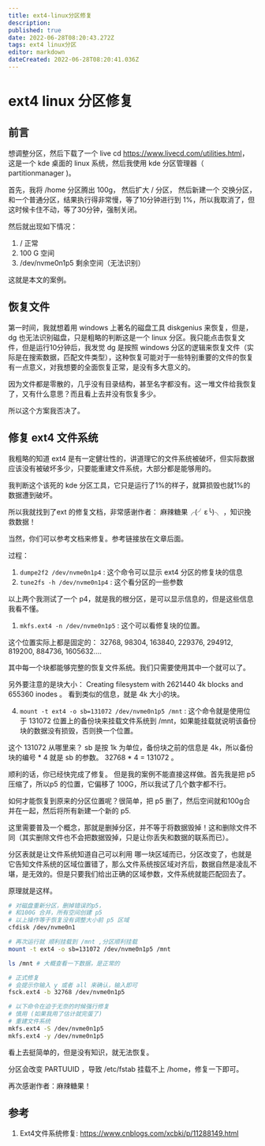 ```yaml
---
title: ext4-linux分区修复
description: 
published: true
date: 2022-06-28T08:20:43.272Z
tags: ext4 linux分区
editor: markdown
dateCreated: 2022-06-28T08:20:41.036Z
---
```


# ext4 linux 分区修复

## 前言

想调整分区，然后下载了一个 live cd <https://www.livecd.com/utilities.html>， 这是一个 kde 桌面的 linux 系统，然后我使用 kde 分区管理器（ partitionmanager )。

首先，我将 /home 分区腾出 100g， 然后扩大 / 分区， 然后新建一个 交换分区，和一个普通分区，结果执行得非常慢，等了10分钟进行到 1%，所以我取消了，但这时候卡住不动，等了30分钟，强制关闭。

然后就出现如下情况：

1. / 正常
2. 100 G 空间
3. /dev/nvme0n1p5 剩余空间（无法识别）

这就是本文的案例。

## 恢复文件

第一时间，我就想着用 windows 上著名的磁盘工具 diskgenius 来恢复，但是， dg 也无法识别磁盘，只是粗略的判断这是一个 linux 分区。我只能点击恢复文件，但是运行10分钟后，我发觉 dg 是按照 windows 分区的逻辑来恢复文件（实际是在搜索数据，匹配文件类型），这种恢复可能对于一些特别重要的文件的恢复有一点意义，对我想要的全面恢复正常，是没有多大意义的。

因为文件都是零散的，几乎没有目录结构，甚至名字都没有。这一堆文件给我恢复了，又有什么意思？而且看上去并没有恢复多少。

所以这个方案我否决了。

## 修复 ext4 文件系统

我粗略的知道 ext4 是有一定健壮性的，讲道理它的文件系统被破坏，但实际数据应该没有被破坏多少，只要能重建文件系统，大部分都是能够用的。

我判断这个该死的 kde 分区工具，它只是运行了1%的样子，就算损毁也就1%的数据遭到破坏。

所以我就找到了ext 的修复文档，非常感谢作者： 麻辣糖果╭(╯ε╰)╮ ，知识挽救数据！

当然，你们可以参考文档来修复。参考链接放在文章后面。

过程：

1. `dumpe2f2 /dev/nvme0n1p4`  : 这个命令可以显示 ext4 分区的修复块的信息
2. `tune2fs -h /dev/nvme0n1p4` : 这个看分区的一些参数

以上两个我测试了一个 p4，就是我的根分区，是可以显示信息的，但是这些信息我看不懂。

1. `mkfs.ext4 -n /dev/nvme0n1p5` : 这个可以看修复块的位置。

这个位置实际上都是固定的： 32768, 98304, 163840, 229376, 294912, 819200, 884736, 1605632....

其中每一个块都能够完整的恢复文件系统。我们只需要使用其中一个就可以了。

另外要注意的是块大小： Creating filesystem with 2621440 4k blocks and 655360 inodes  。 看到类似的信息，就是 4k 大小的块。

4. `mount -t ext4 -o sb=131072 /dev/nvme0n1p5 /mnt` : 这个命令就是使用位于 131072 位置上的备份块来挂载文件系统到 /mnt，如果能挂载就说明该备份块的数据没有损毁，否则换一个位置。

这个 131072 从哪里来？ sb 是按 1k 为单位，备份块之前的信息是 4k，所以备份块的编号 * 4 就是 sb 的参数。 32768 * 4 = 131072 。

顺利的话，你已经快完成了修复。 但是我的案例不能直接这样做。首先我是把 p5 压缩了，所以p5 的位置，它偏移了 100G，所以我试了几个数字都不行。

如何才能恢复到原来的分区位置呢？很简单，把 p5 删了，然后空间就和100g合并在一起，然后将所有新建一个新的 p5.

这里需要普及一个概念，那就是删掉分区，并不等于将数据毁掉！这和删除文件不同（其实删除文件也不会把数据毁掉，只是让你丢失和数据的联系而已）。

分区表就是让文件系统知道自己可以利用 哪一块区域而已，分区改变了，也就是它告知文件系统的区域位置错了，那么文件系统按区域对齐后，数据自然是凌乱不堪，是无效的。但是只要我们给出正确的区域参数，文件系统就能匹配回去了。

原理就是这样。

```bash
# 对磁盘重新分区，删掉错误的p5， 
# 和100G 合并，所有空间创建 p5
# 以上操作等于恢复没有调整大小前 p5 区域
cfdisk /dev/nvme0n1 

# 再次运行就 顺利挂载到 /mnt ,分区顺利挂载
mount -t ext4 -o sb=131072 /dev/nvme0n1p5 /mnt

ls /mnt # 大概查看一下数据，是正常的

# 正式修复
# 会提示你输入 y 或者 all 来确认，输入即可
fsck.ext4 -b 32768 /dev/nvme0n1p5

# 以下命令在迫于无奈的时候强行修复
# 慎用 (如果我用了估计就完蛋了)
# 重建文件系统
mkfs.ext4 -S /dev/nvme0n1p5
mkfs.ext4 -y /dev/nvme0n1p5
```

看上去挺简单的，但是没有知识，就无法恢复。

分区会改变 PARTUUID ，导致 /etc/fstab 挂载不上 /home，修复一下即可。

再次感谢作者：麻辣糖果！

## 参考

1. Ext4文件系统修复: <https://www.cnblogs.com/xcbki/p/11288149.html>
